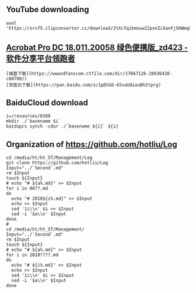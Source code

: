 ## YouTube downloading

```
axel 'https://srv75.clipconverter.cc/download/2tXcfqikmnuwZ2pxnZiXanFj5KWmqXBt4pSYa29inWRnZWu0qc%2FMqHyf1qiZpa2d2A%3D%3D/%E7%99%BE%E5%B9%B4%E5%AD%A4%E5%AF%82%EF%BC%8D%E8%81%9A%E7%84%A6%E6%A0%BC%E9%99%B5%E8%98%AD.mp4'
```

## [Acrobat Pro DC 18.011.20058 绿色便携版_zd423 - 软件分享平台领跑者](http://www.zdfans.com/html/8388.html)

	[城盘下载](https://wwwzdfanscom.ctfile.com/dir/17667126-28936438-c60700/)
	[百度云下载](https://pan.baidu.com/s/1pDSGO-65vaUQiouBh2tprg)

## BaiduCloud download

```
i=/resources/8388
mkdir ./`basename $i`
baidupcs synch -cdur ./`basename ${i}` ${i}
```

## Organization of https://github.com/hotliu/Log

```
cd /media/ht/ht_5T/Management/Log
git clone https://github.com/hotliu/Log
Input="../`Second`.md" 
rm $Input
touch ${Input}
# echo "# ${a%.md}" >> $Input
for i in 08??.md
do
  echo "# 2018${i%.md}" >> $Input
  echo >> $Input
  sed '1i\\n' $i >> $Input
  sed -i '$a\\n' $Input
done
#
cd /media/ht/ht_5T/Management/
Input="../`Second`.md" 
rm $Input
touch ${Input}
# echo "# ${a%.md}" >> $Input
for i in 2018????.md
do
  echo "# ${i%.md}" >> $Input
  echo >> $Input
  sed '1i\\n' $i >> $Input
  sed -i '$a\\n' $Input
done
```
